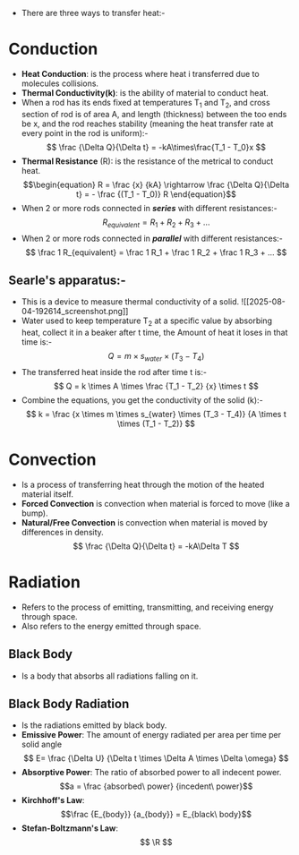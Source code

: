 - There are three ways to transfer heat:-
# Conduction

- **Heat Conduction**: is the process where heat i transferred due to molecules collisions.
- **Thermal Conductivity(k)**: is the ability of material to conduct heat.
- When a rod has its ends fixed at temperatures T<sub>1</sub> and T<sub>2</sub>, and cross section of rod is of area A, and length (thickness) between the too ends be x, and the rod reaches stability (meaning the heat transfer rate at every point in the rod is uniform):-
$$
\frac {\Delta Q}{\Delta t} = -kA\times\frac{T_1 - T_0}x
$$
- **Thermal Resistance** (R): is the resistance of the metrical to conduct heat.
$$\begin{equation}
R = \frac {x} {kA} \rightarrow 
\frac {\Delta Q}{\Delta t} = - \frac {(T_1 - T_0)} R
\end{equation}$$
- When 2 or more rods connected in ***series*** with different resistances:-
$$
R_{equivalent} = R_1 + R_2 + R_3 + ...
$$
- When 2 or more rods connected in ***parallel*** with different resistances:-
$$
\frac 1 R_{equivalent} = \frac 1 R_1 + \frac 1 R_2 + \frac 1 R_3 + ...
$$
## Searle's apparatus:-
- This is a device to measure thermal conductivity of a solid.
![[2025-08-04-192614_screenshot.png]]
- Water used to keep temperature T<sub>2</sub> at a specific value by absorbing heat, collect it in a beaker after t time, the Amount of heat it loses in that time is:-
$$
Q = m \times s_{water} \times (T_3 - T_4)
$$
- The transferred heat inside the rod after time t is:-
$$
Q = k \times A \times \frac {T_1 - T_2} {x} \times t
$$
- Combine the equations, you get the conductivity of the solid (k):-
$$
k = \frac {x \times m \times s_{water} \times (T_3 - T_4)} {A \times t \times (T_1 - T_2)}
$$

# Convection
- Is a process of transferring heat through the motion of the heated material itself.
- **Forced Convection** is convection when material is forced to move (like a bump).
- **Natural/Free Convection** is convection when material is moved by differences in density.
$$
\frac {\Delta Q}{\Delta t} = -kA\Delta T
$$
# Radiation
- Refers to the process of emitting, transmitting, and receiving energy through space.
- Also refers to the energy emitted through space.

## Black Body
- Is a body that absorbs all radiations falling on it.
## Black Body Radiation
- Is the radiations emitted by black body.
- **Emissive Power**: The amount of energy radiated per area per time per solid angle
$$
E= \frac {\Delta U} {\Delta t \times \Delta A \times \Delta \omega}
$$
- **Absorptive Power**: The ratio of absorbed power to all indecent power.
$$a = \frac {absorbed\ power} {incedent\ power}$$
- **Kirchhoff's Law**:
$$\frac {E_{body}} {a_{body}} = E_{black\ body}$$
- **Stefan-Boltzmann's Law**:
$$
\R
$$